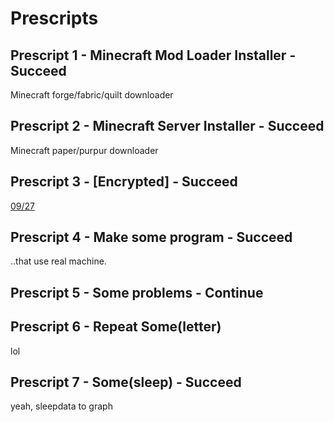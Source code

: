 # Prescripts

## Prescript 1 - Minecraft Mod Loader Installer - Succeed
Minecraft forge/fabric/quilt downloader

## Prescript 2 - Minecraft Server Installer - Succeed
Minecraft paper/purpur downloader

## Prescript 3 - [Encrypted] - Succeed
[09/27](https://www.acmicpc.net/user/misile)

## Prescript 4 - Make some program - Succeed
..that use real machine.

## Prescript 5 - Some problems - Continue

## Prescript 6 - Repeat Some(letter)
lol

## Prescript 7 - Some(sleep) - Succeed
yeah, sleepdata to graph
